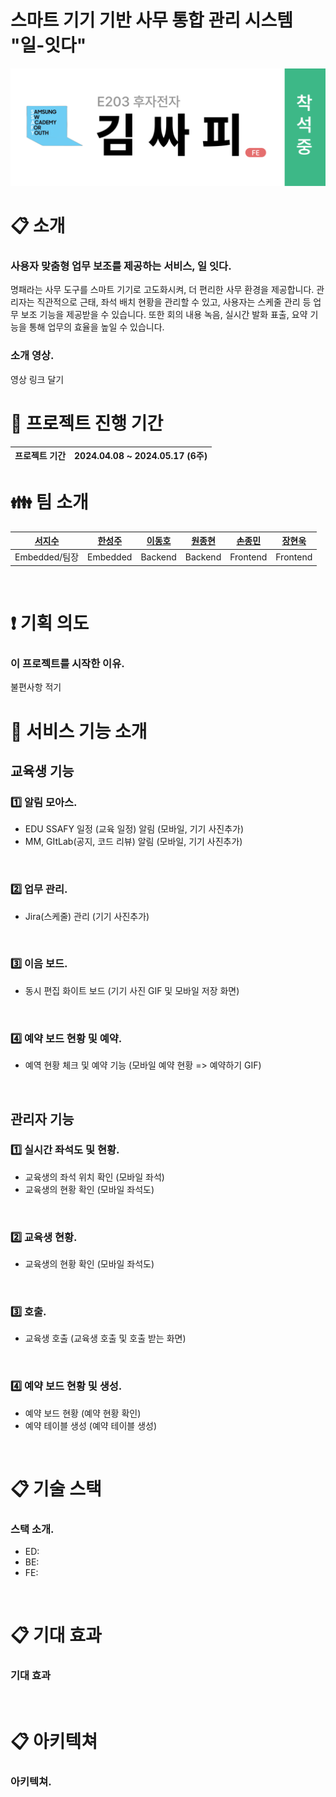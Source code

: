 # **스마트 기기 기반 사무 통합 관리 시스템** "일-잇다"

![image info](docs/images/main_image.png)

# :clipboard: 소개
### 사용자 맞춤형 업무 보조를 제공하는 서비스, 일 잇다.<br/>
명패라는 사무 도구를 스마트 기기로 고도화시켜, 더 편리한 사무 환경을 제공합니다. 관리자는 직관적으로 근태, 좌석 배치 현황을 관리할 수 있고, 사용자는 스케줄 관리 등 업무 보조 기능을 제공받을 수 있습니다. 또한 회의 내용 녹음, 실시간 발화 표출, 요약 기능을 통해 업무의 효율을 높일 수 있습니다.
<br/>

### 소개 영상.<br/>
영상 링크 달기
<br/>

# :date: 프로젝트 진행 기간
| 프로젝트 기간 | 2024.04.08 ~ 2024.05.17 (6주) |
| --- | --- |



# :family: 팀 소개

<div align="center">

|**[서지수](https://github.com/Bada35)**|**[한성주](https://github.com/RosaDamascena)**|**[이동호](https://zircon-iguana-6e3.notion.site/f5e94fbfc279454b8683b256bfc980bf?pvs=4)**|**[원종현](https://github.com/www-jong)**|**[손종민](https://tasteful-libra-0be.notion.site/SSAFY-IT-_-e85fc8f05a7f4f89bf8dd61f995d95b9)**|**[장현욱](https://github.com/JhyunW)** |
| :---------------------------------------------------------------------------------------------------------------------------: | :---------------------------------------------------------------------------------------------------------------------------: | :---------------------------------------------------------------------------------------------------------------------------: | :---------------------------------------------------------------------------------------------------------------------------: | :---------------------------------------------------------------------------------------------------------------------------: | :---------------------------------------------------------------------------------------------------------------------------: |
|Embedded/팀장|Embedded|Backend|Backend|Frontend|Frontend|

</div>

<br/>

# :exclamation: 기획 의도
### 이 프로젝트를 시작한 이유.<br/>
불편사항 적기
<br/>

# :speech_balloon: 서비스 기능 소개
## 교육생 기능
### 1️⃣ 알림 모아스.<br/>
  - EDU SSAFY 일정 (교육 일정) 알림
  (모바일, 기기 사진추가)
  - MM, GItLab(공지, 코드 리뷰) 알림
  (모바일, 기기 사진추가)
<br/>

### 2️⃣ 업무 관리.<br/>
  - Jira(스케줄) 관리
  (기기 사진추가)
<br/>

### 3️⃣ 이음 보드.<br/>
  - 동시 편집 화이트 보드
  (기기 사진 GIF 및 모바일 저장 화면)

<br/>

### 4️⃣ 예약 보드 현황 및 예약.<br/>
  - 예역 현황 체크 및 예약 기능
  (모바일 예약 현황 => 예약하기 GIF)
<br/>

## 관리자 기능
### 1️⃣ 실시간 좌석도 및 현황.<br/>
  - 교육생의 좌석 위치 확인
  (모바일 좌석)
  - 교육생의 현황 확인
  (모바일 좌석도)
<br/>

### 2️⃣ 교육생 현황.<br/>
- 교육생의 현황 확인
  (모바일 좌석도)
<br/>

### 3️⃣ 호출.<br/>
  - 교육생 호출
  (교육생 호출 및 호출 받는 화면)
<br/>

### 4️⃣ 예약 보드 현황 및 생성.<br/>
  - 예약 보드 현황
  (예약 현황 확인)
  - 예약 테이블 생성
  (예약 테이블 생성)
<br/>

# :clipboard: 기술 스택
### 스택 소개.<br/>
  - ED: 
  - BE:
  - FE:
<br/>

# :clipboard: 기대 효과
### 기대 효과<br/>

<br/>

# :clipboard: 아키텍쳐
### 아키텍쳐.<br/>

<br/>